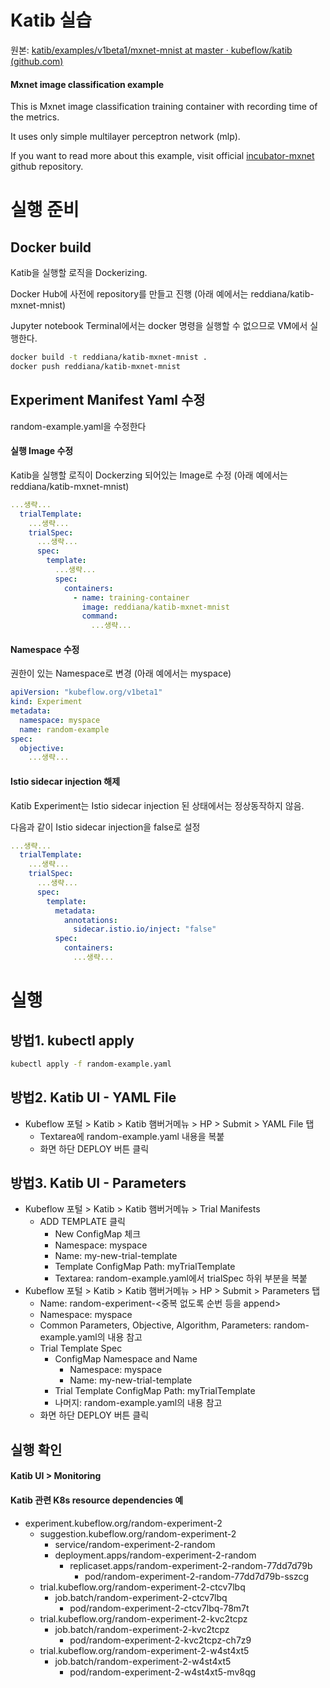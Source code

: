 # Katib 실습

원본: [katib/examples/v1beta1/mxnet-mnist at master · kubeflow/katib (github.com)](https://github.com/kubeflow/katib/tree/master/examples/v1beta1/mxnet-mnist)

#### Mxnet image classification example

This is Mxnet image classification training container with recording time of the metrics.

It uses only simple multilayer perceptron network (mlp).

If you want to read more about this example, visit official [incubator-mxnet](https://github.com/apache/incubator-mxnet/tree/master/example/image-classification) github repository.

# 실행 준비

## Docker build

Katib을 실행할 로직을 Dockerizing.

Docker Hub에 사전에 repository를 만들고 진행 (아래 예에서는 reddiana/katib-mxnet-mnist)

Jupyter notebook Terminal에서는 docker 명령을 실행할 수 없으므로 VM에서 실행한다.

```bash
docker build -t reddiana/katib-mxnet-mnist .
docker push reddiana/katib-mxnet-mnist
```

## Experiment Manifest Yaml 수정

random-example.yaml을 수정한다

#### 실행 Image 수정

Katib을 실행할 로직이 Dockerzing 되어있는 Image로 수정 (아래 예에서는 reddiana/katib-mxnet-mnist)

```yaml
...생략...
  trialTemplate:
    ...생략...
    trialSpec:
      ...생략...
      spec:
        template:
          ...생략...
          spec:
            containers:
              - name: training-container
                image: reddiana/katib-mxnet-mnist
                command:
                  ...생략...
```

#### Namespace 수정

권한이 있는 Namespace로 변경 (아래 예에서는 myspace)

```yaml
apiVersion: "kubeflow.org/v1beta1"
kind: Experiment
metadata:
  namespace: myspace
  name: random-example
spec:
  objective:       
    ...생략...
```

#### Istio sidecar injection 해제

Katib Experiment는 Istio sidecar injection 된 상태에서는 정상동작하지 않음.

다음과 같이 Istio sidecar injection을 false로 설정

```yaml
...생략...
  trialTemplate:
    ...생략...
    trialSpec:
      ...생략...
      spec:
        template:
          metadata:
            annotations:
              sidecar.istio.io/inject: "false"
          spec:
            containers:
              ...생략...
```

# 실행

## 방법1. kubectl apply

```bash
kubectl apply -f random-example.yaml
```

## 방법2. Katib UI - YAML File

- Kubeflow 포털 > Katib > Katib 햄버거메뉴 > HP > Submit > YAML File 탭
  - Textarea에 random-example.yaml 내용을 복붙
  - 화면 하단 DEPLOY 버튼 클릭

## 방법3. Katib UI - Parameters

- Kubeflow 포털 > Katib > Katib 햄버거메뉴 > Trial Manifests
  - ADD TEMPLATE 클릭
    - New ConfigMap 체크
    - Namespace: myspace
    - Name: my-new-trial-template
    - Template ConfigMap Path: myTrialTemplate
    - Textarea: random-example.yaml에서 trialSpec 하위 부분을 복붙
- Kubeflow 포털 > Katib > Katib 햄버거메뉴 > HP > Submit > Parameters 탭
  - Name: random-experiment-<중복 없도록 순번 등을 append> 
  - Namespace: myspace
  - Common Parameters, Objective, Algorithm, Parameters: random-example.yaml의 내용 참고
  - Trial Template Spec
    - ConfigMap Namespace and Name
      - Namespace: myspace
      - Name: my-new-trial-template
    - Trial Template ConfigMap Path: myTrialTemplate
    - 나머지: random-example.yaml의 내용 참고
  - 화면 하단 DEPLOY 버튼 클릭

## 실행 확인

#### Katib UI > Monitoring

#### Katib 관련 K8s resource dependencies 예

- experiment.kubeflow.org/random-experiment-2
  - suggestion.kubeflow.org/random-experiment-2
    - service/random-experiment-2-random
    - deployment.apps/random-experiment-2-random
      - replicaset.apps/random-experiment-2-random-77dd7d79b
        - pod/random-experiment-2-random-77dd7d79b-sszcg
  - trial.kubeflow.org/random-experiment-2-ctcv7lbq
    - job.batch/random-experiment-2-ctcv7lbq
      - pod/random-experiment-2-ctcv7lbq-78m7t
  - trial.kubeflow.org/random-experiment-2-kvc2tcpz
    - job.batch/random-experiment-2-kvc2tcpz
      - pod/random-experiment-2-kvc2tcpz-ch7z9
  - trial.kubeflow.org/random-experiment-2-w4st4xt5
    - job.batch/random-experiment-2-w4st4xt5
      - pod/random-experiment-2-w4st4xt5-mv8qg

